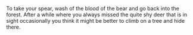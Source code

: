 To take your spear, wash of the blood of the bear and go back into the forest. 
After a while where you always missed the quite shy deer that is in sight 
occasionally you think it might be better to climb on a tree and hide there.